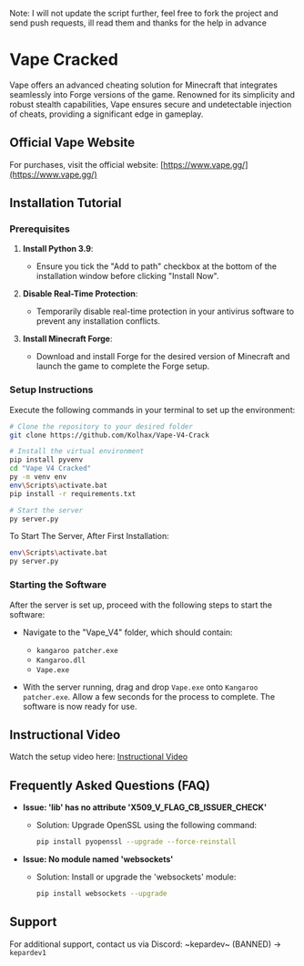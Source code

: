 Note: I will not update the script further, feel free to fork the project and send push requests, ill read them and thanks for the help in advance

# Vape Cracked

Vape offers an advanced cheating solution for Minecraft that integrates seamlessly into Forge versions of the game. Renowned for its simplicity and robust stealth capabilities, Vape ensures secure and undetectable injection of cheats, providing a significant edge in gameplay.

## Official Vape Website
For purchases, visit the official website:
[https://www.vape.gg/](https://www.vape.gg/)

## Installation Tutorial

### Prerequisites
1. **Install Python 3.9**:
   - Ensure you tick the "Add to path" checkbox at the bottom of the installation window before clicking "Install Now".

2. **Disable Real-Time Protection**:
   - Temporarily disable real-time protection in your antivirus software to prevent any installation conflicts.

3. **Install Minecraft Forge**:
   - Download and install Forge for the desired version of Minecraft and launch the game to complete the Forge setup.

### Setup Instructions
Execute the following commands in your terminal to set up the environment:

```bash
# Clone the repository to your desired folder
git clone https://github.com/Kolhax/Vape-V4-Crack

# Install the virtual environment
pip install pyvenv
cd "Vape V4 Cracked"
py -m venv env
env\Scripts\activate.bat
pip install -r requirements.txt

# Start the server
py server.py
```

To Start The Server, After First Installation:
```bash
env\Scripts\activate.bat
py server.py
```

### Starting the Software
After the server is set up, proceed with the following steps to start the software:
- Navigate to the "Vape_V4" folder, which should contain:
  - `kangaroo patcher.exe`
  - `Kangaroo.dll`
  - `Vape.exe`

- With the server running, drag and drop `Vape.exe` onto `Kangaroo patcher.exe`. Allow a few seconds for the process to complete. The software is now ready for use.

## Instructional Video
Watch the setup video here:
[Instructional Video](https://web.archive.org/web/20231211230047/https://cdn.discordapp.com/attachments/1127981561820754011/1127982978388201472/2023-07-10_11-13-30.mp4)

## Frequently Asked Questions (FAQ)

- **Issue: 'lib' has no attribute 'X509_V_FLAG_CB_ISSUER_CHECK'**
  - Solution: Upgrade OpenSSL using the following command:
    ```bash
    pip install pyopenssl --upgrade --force-reinstall
    ```

- **Issue: No module named 'websockets'**
  - Solution: Install or upgrade the 'websockets' module:
    ```bash
    pip install websockets --upgrade
    ```

## Support
For additional support, contact us via Discord:
~kepardev~ (BANNED) -> `kepardev1`
